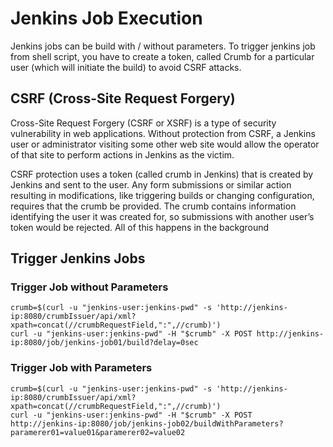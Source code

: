 # Jenkins Job Execution
Jenkins jobs can be build with / without parameters. To trigger jenkins job from shell script, you have to create a token, called Crumb for a particular user (which will initiate the build) to avoid CSRF attacks.

## CSRF (Cross-Site Request Forgery)
Cross-Site Request Forgery (CSRF or XSRF) is a type of security vulnerability in web applications. Without protection from CSRF, a Jenkins user or administrator visiting some other web site would allow the operator of that site to perform actions in Jenkins as the victim.

CSRF protection uses a token (called crumb in Jenkins) that is created by Jenkins and sent to the user. Any form submissions or similar action resulting in modifications, like triggering builds or changing configuration, requires that the crumb be provided. The crumb contains information identifying the user it was created for, so submissions with another user’s token would be rejected. All of this happens in the background

## Trigger Jenkins Jobs

### Trigger Job without Parameters

```
crumb=$(curl -u "jenkins-user:jenkins-pwd" -s 'http://jenkins-ip:8080/crumbIssuer/api/xml?xpath=concat(//crumbRequestField,":",//crumb)')
curl -u "jenkins-user:jenkins-pwd" -H "$crumb" -X POST http://jenkins-ip:8080/job/jenkins-job01/build?delay=0sec
```

### Trigger Job with Parameters

```
crumb=$(curl -u "jenkins-user:jenkins-pwd" -s 'http://jenkins-ip:8080/crumbIssuer/api/xml?xpath=concat(//crumbRequestField,":",//crumb)')
curl -u "jenkins-user:jenkins-pwd" -H "$crumb" -X POST  http://jenkins-ip:8080/job/jenkins-job02/buildWithParameters?paramerer01=value01&paramerer02=value02
```
